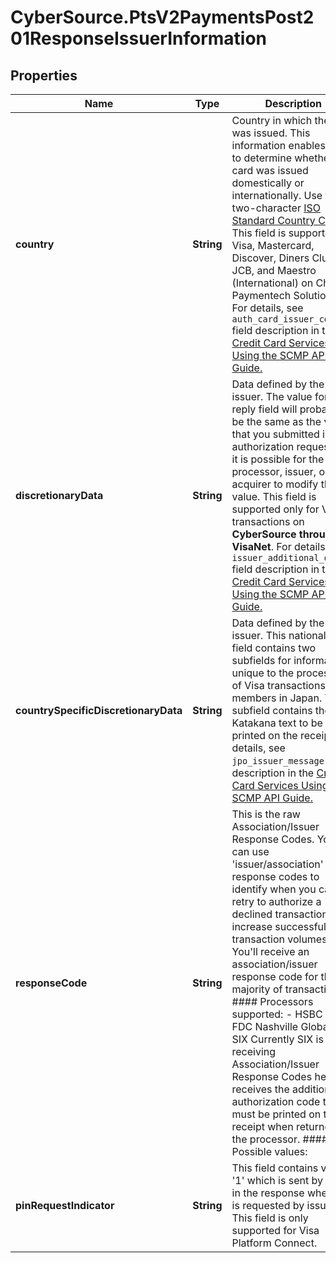 # CyberSource.PtsV2PaymentsPost201ResponseIssuerInformation

## Properties
Name | Type | Description | Notes
------------ | ------------- | ------------- | -------------
**country** | **String** | Country in which the card was issued. This information enables you to determine whether the card was issued domestically or internationally. Use the two-character [ISO Standard Country Codes](https://developer.cybersource.com/library/documentation/sbc/quickref/countries_alpha_list.pdf).  This field is supported for Visa, Mastercard, Discover, Diners Club, JCB, and Maestro (International) on Chase Paymentech Solutions.  For details, see `auth_card_issuer_country` field description in the [Credit Card Services Using the SCMP API Guide.](https://apps.cybersource.com/library/documentation/dev_guides/CC_Svcs_SCMP_API/html/)  | [optional] 
**discretionaryData** | **String** | Data defined by the issuer.  The value for this reply field will probably be the same as the value that you submitted in the authorization request, but it is possible for the processor, issuer, or acquirer to modify the value.  This field is supported only for Visa transactions on **CyberSource through VisaNet**.  For details, see `issuer_additional_data` field description in the [Credit Card Services Using the SCMP API Guide.](https://apps.cybersource.com/library/documentation/dev_guides/CC_Svcs_SCMP_API/html/)  | [optional] 
**countrySpecificDiscretionaryData** | **String** | Data defined by the issuer.  This national use field contains two subfields for information unique to the processing of Visa transactions by members in Japan. This subfield contains the Katakana text to be printed on the receipt. For details, see `jpo_issuer_message` field description in the [Credit Card Services Using the SCMP API Guide.](https://apps.cybersource.com/library/documentation/dev_guides/CC_Svcs_SCMP_API/html/)  | [optional] 
**responseCode** | **String** | This is the raw Association/Issuer Response Codes. You can use 'issuer/association' response codes to identify when you can retry to authorize a declined transaction and increase successful transaction volumes. You'll receive an association/issuer response code for the majority of transactions.  #### Processors supported:   - HSBC   - FDC Nashville Global   - SIX  Currently SIX is not receiving Association/Issuer Response Codes here it receives the additional authorization code that must be printed on the receipt when returned by the processor.  #### Possible values: | Card Type   | Response Code | Description                                                                    | | ----------- | ------------- | ------------------------------------------------------------------------------ | | VISA        | 000           | Successful approval/completion or that V.I.P. PIN verification is successful   | | VISA        | 001           | Refer to card issuer                                                           | | VISA        | 002           | Refer to card issuer, special condition                                        | | VISA        | 003           | Invalid merchant or service provider                                           | | VISA        | 004           | Pickup card                                                                    |   | MasterCard  | 000           | Approved or completed successfully                                             | | MasterCard  | 001           | Refer to card issuer                                                           | | MasterCard  | 003           | Invalid merchant                                                               | | MasterCard  | 004           | Capture card                                                                   | | MasterCard  | 005           | Do not honor                                                                   | | AMEX        | 000           | Approved                                                                       | | AMEX        | 001           | Approve with ID                                                                | | AMEX        | 002           | Partial Approval (Prepaid Cards only)                                          | | AMEX        | 100           | Deny                                                                           | | AMEX        | 101           | Expired Card/Invalid Expiration Date                                           | | Discover    | 000           | Approved or completed successfully                                             | | Discover    | 001           | Reserved for future USE                                                        | | Discover    | 002           | Reserved for future USE                                                        | | Discover    | 003           | Invalid Merchant                                                               | | Discover    | 004           | Capture Card                                                                   | | ....        | ...           | For details, see `issuerInformation. responseCode` field description in the [Credit Card Service Using the SCMP API Guide.] (https://developer.cybersource.com/content/dam/docs/cybs/en-us/api-fields/reference/all/rest/api-fields.pdf)|     | [optional] 
**pinRequestIndicator** | **String** | This field contains value '1' which is sent by Issuer in the response when PIN is requested by issuer,   This field is only supported for Visa Platform Connect.  | [optional] 



